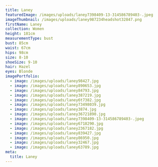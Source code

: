 ```yaml
---
title: Laney
featuredImage: /images/uploads/laney7398409-13-314586789403-.jpeg
imageThumbnail: /images/uploads/laney987234headshot32847.png
firstName: Laney
collection: Women
height: 181cm
measurementType: bust
bust: 85cm
waist: 67cm
hips: 98cm
size: 8-10
shoeSize: 9-10
hair: Hazel
eyes: Blonde
imagePortfolio:
  - image: /images/uploads/laney98427.jpg
  - image: /images/uploads/laney890653.jpg
  - image: /images/uploads/laney84793.jpg
  - image: /images/uploads/laney387219.jpg
  - image: /images/uploads/laney6t7382.jpg
  - image: /images/uploads/laney73498039.jpg
  - image: /images/uploads/laney3874.jpg
  - image: /images/uploads/laney36721890.jpg
  - image: /images/uploads/laney7398409-13-314586789403-.jpeg
  - image: /images/uploads/laney6718290.jpg
  - image: /images/uploads/laney2367182.jpg
  - image: /images/uploads/laney839427.jpg
  - image: /images/uploads/laney86950.jpg
  - image: /images/uploads/laney32467.jpg
  - image: /images/uploads/laney63789.jpg
meta:
  title: Laney
---
```


